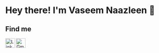 # Hey there! I'm Vaseem Naazleen  👋 

<!--
**vnaazleen/vnaazleen** is a ✨ _special_ ✨ repository because its `README.md` (this file) appears on your GitHub profile.

Here are some ideas to get you started:

- 🔭 I’m currently working on ...
- 🌱 I’m currently learning ...
- 👯 I’m looking to collaborate on ...
- 🤔 I’m looking for help with ...
- 💬 Ask me about ...
- 📫 How to reach me: ...
- 😄 Pronouns: ...
- ⚡ Fun fact: ...
-->
## Find me

[<img alt="Gmail" width="30px" src="https://cdn.jsdelivr.net/npm/simple-icons@3.13.0/icons/gmail.svg">](mailto:shaikvaseemnaazleen@gmail.com)
&nbsp; 
[<img align="left" alt="LinkedIn" width="30px" src="https://cdn.jsdelivr.net/npm/simple-icons@v3/icons/linkedin.svg" />](https://www.linkedin.com/in/sanjana-chakravarty/)

</p>
